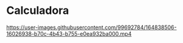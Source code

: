 # Calculadora






https://user-images.githubusercontent.com/99692784/164838506-16026938-b70c-4b43-b755-e0ea932ba000.mp4

